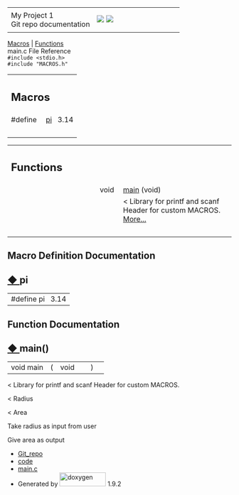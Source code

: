 <div id="top">
<div id="titlearea">
<table data-cellspacing="0" data-cellpadding="0">
<colgroup>
<col style="width: 50%" />
<col style="width: 50%" />
</colgroup>
<tbody>
<tr class="odd" style="height: 56px;">
<td id="projectalign" style="padding-left: 0.5em"><div id="projectname">
My Project<span id="projectnumber"> 1</span>
</div>
<div id="projectbrief">
Git repo documentation
</div></td>
<td><div id="MSearchBox" class="MSearchBoxInactive">
<span class="left"> <img src="search/mag_sel.svg" id="MSearchSelect" onmouseover="return searchBox.OnSearchSelectShow()" onmouseout="return searchBox.OnSearchSelectHide()" /> </span><span class="right"> <a href="javascript:searchBox.CloseResultsWindow()" id="MSearchClose"><img src="search/close.svg" id="MSearchCloseImg" data-border="0" /></a> </span>
</div></td>
</tr>
</tbody>
</table>
</div>
</div>
<div id="side-nav" class="ui-resizable side-nav-resizable">
<div id="nav-tree">
<div id="nav-tree-contents">
<div id="nav-sync" class="sync">

</div>
</div>
</div>
<div id="splitbar" class="ui-resizable-handle" style="-moz-user-select:none;">

</div>
</div>
<div id="doc-content">
<div id="MSearchSelectWindow" onmouseover="return searchBox.OnSearchSelectShow()" onmouseout="return searchBox.OnSearchSelectHide()" onkeydown="return searchBox.OnSearchSelectKey(event)">

</div>
<div id="MSearchResultsWindow">

</div>
<div class="header">
<div class="summary">
<a href="#define-members">Macros</a> | <a href="#func-members">Functions</a>
</div>
<div class="headertitle">
<div class="title">
main.c File Reference
</div>
</div>
</div>
<div class="contents">
<div class="textblock">
<code>#include &lt;stdio.h&gt;</code><br />
<code>#include "MACROS.h"</code><br />

</div>
<table class="memberdecls">
<colgroup>
<col style="width: 50%" />
<col style="width: 50%" />
</colgroup>
<tbody>
<tr class="odd heading">
<td colspan="2"><h2 id="macros" class="groupheader"><span id="define-members"></span> Macros</h2></td>
</tr>
<tr class="even memitem:a1daf785e3f68d293c7caa1c756d5cb74">
<td style="text-align: right;" class="memItemLeft" data-valign="top">#define </td>
<td class="memItemRight" data-valign="bottom"><a href="main_8c.html#a1daf785e3f68d293c7caa1c756d5cb74" class="el">pi</a>   3.14</td>
</tr>
<tr class="odd separator:a1daf785e3f68d293c7caa1c756d5cb74">
<td colspan="2" class="memSeparator"> </td>
</tr>
</tbody>
</table>
<table class="memberdecls">
<colgroup>
<col style="width: 50%" />
<col style="width: 50%" />
</colgroup>
<tbody>
<tr class="odd heading">
<td colspan="2"><h2 id="functions" class="groupheader"><span id="func-members"></span> Functions</h2></td>
</tr>
<tr class="even memitem:a6288eba0f8e8ad3ab1544ad731eb7667">
<td style="text-align: right;" class="memItemLeft" data-valign="top">void </td>
<td class="memItemRight" data-valign="bottom"><a href="main_8c.html#a6288eba0f8e8ad3ab1544ad731eb7667" class="el">main</a> (void)</td>
</tr>
<tr class="odd memdesc:a6288eba0f8e8ad3ab1544ad731eb7667">
<td class="mdescLeft"> </td>
<td class="mdescRight">&lt; Library for printf and scanf Header for custom MACROS. <a href="main_8c.html#a6288eba0f8e8ad3ab1544ad731eb7667">More...</a><br />
</td>
</tr>
<tr class="even separator:a6288eba0f8e8ad3ab1544ad731eb7667">
<td colspan="2" class="memSeparator"> </td>
</tr>
</tbody>
</table>
<h2 class="groupheader" id="macro-definition-documentation">Macro Definition Documentation</h2>
<span id="a1daf785e3f68d293c7caa1c756d5cb74"></span>
<h2 class="memtitle" id="pi"><span class="permalink"><a href="#a1daf785e3f68d293c7caa1c756d5cb74">◆ </a></span>pi</h2>
<div class="memitem">
<div class="memproto">
<table class="memname">
<tbody>
<tr class="odd">
<td class="memname">#define pi   3.14</td>
</tr>
</tbody>
</table>
</div>
<div class="memdoc">

</div>
</div>
<h2 class="groupheader" id="function-documentation">Function Documentation</h2>
<span id="a6288eba0f8e8ad3ab1544ad731eb7667"></span>
<h2 class="memtitle" id="main"><span class="permalink"><a href="#a6288eba0f8e8ad3ab1544ad731eb7667">◆ </a></span>main()</h2>
<div class="memitem">
<div class="memproto">
<table class="memname">
<tbody>
<tr class="odd">
<td class="memname">void main</td>
<td>(</td>
<td class="paramtype">void </td>
<td class="paramname"></td>
<td>)</td>
<td></td>
</tr>
</tbody>
</table>
</div>
<div class="memdoc">
<p>&lt; Library for printf and scanf Header for custom MACROS.</p>
<p>&lt; Radius</p>
<p>&lt; Area</p>
<p>Take radius as input from user</p>
<p>Give area as output</p>
</div>
</div>
</div>
</div>
<div id="nav-path" class="navpath">
<ul>
<li><a href="dir_d865ef5788fa04a5f3f6200fa664f394.html" class="el">Git_repo</a></li>
<li><a href="dir_3ef18741690b024f5030e070e0dc1b1a.html" class="el">code</a></li>
<li><a href="main_8c.html" class="el">main.c</a></li>
<li>Generated by <a href="https://www.doxygen.org/index.html"><img src="doxygen.svg" class="footer" width="104" height="31" alt="doxygen" /></a> 1.9.2</li>
</ul>
</div>
